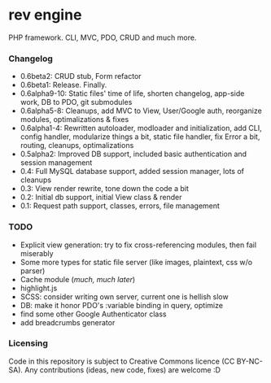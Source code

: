 rev engine
==========

PHP framework. CLI, MVC, PDO, CRUD and much more.

### Changelog
 - 0.6beta2: CRUD stub, Form refactor
 - 0.6beta1: Release. Finally.
 - 0.6alpha9-10: Static files' time of life, shorten changelog, app-side work, DB to PDO, git submodules
 - 0.6alpha5-8: Cleanups, add MVC to View, User/Google auth, reorganize modules, optimalizations & fixes
 - 0.6alpha1-4: Rewritten autoloader, modloader and initialization, add CLI, config handler, modularize things a bit, static file handler, fix Error a bit, routing, cleanups, optimalizations
 - 0.5alpha2: Improved DB support, included basic authentication and session management
 - 0.4: Full MySQL database support, added session manager, lots of cleanups
 - 0.3: View render rewrite, tone down the code a bit
 - 0.2: Initial db support, initial View class & render
 - 0.1: Request path support, classes, errors, file management

### TODO
 - Explicit view generation: try to fix cross-referencing modules, then fail miserably
 - Some more types for static file server (like images, plaintext, css w/o parser)
 - Cache module (_much, much later_)
 - highlight.js
 - SCSS: consider writing own server, current one is hellish slow
 - DB: make it honor PDO's :variable binding in query, optimize
 - find some other Google Authenticator class
 - add breadcrumbs generator

### Licensing
Code in this repository is subject to Creative Commons licence (CC BY-NC-SA).
Any contributions (ideas, new code, fixes) are welcome :D
